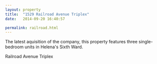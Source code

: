 ```yaml
---
layout: property
title:  "1529 Railroad Avenue Triplex"
date:   2014-09-20 16:40:57

permalink: railroad.html
---
```


The latest aquisition of the company, this property features three single-bedroom units in Helena's Sixth Ward. 



Railroad Avenue Triplex
